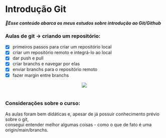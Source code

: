 # Introdução Git

***:dizzy:Esse conteúdo abarca os meus estudos sobre introdução ao Git/Github***

### Aulas de git -> criando um repositório:

- [x] primeiros passos para criar um repositório local
- [x] criar um repositório remoto e integrá-lo ao local
- [x] dar push e pull
- [x] criar branchs e navegar por elas
- [x] enviar branchs para o repositório remoto
- [x] fazer margin entre branchs
  
<div align="center">
  <img src="https://github.com/user-attachments/assets/a63aad8a-9c75-4abb-898d-e6ae51e1ed8f">
</div><br>

### Considerações sobre o curso:
As aulas foram bem didáticas e, apesar de já possuir conhecimento prévio sobre o git,<br> 
consegui entender melhor algumas coisas - como o que de fato é uma origin/main/branchs.
